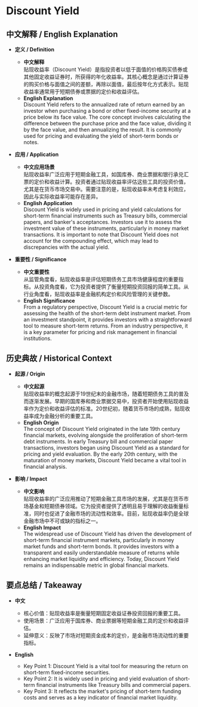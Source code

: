 # Discount Yield

## 中文解释 / English Explanation

* **定义 / Definition**  
  - **中文解释**  
    贴现收益率（Discount Yield）是指投资者以低于面值的价格购买债券或其他固定收益证券时，所获得的年化收益率。其核心概念是通过计算证券的购买价格与面值之间的差额，再除以面值，最后按年化方式表示。贴现收益率通常用于短期债券或票据的定价和收益评估。  
  - **English Explanation**  
    Discount Yield refers to the annualized rate of return earned by an investor when purchasing a bond or other fixed-income security at a price below its face value. The core concept involves calculating the difference between the purchase price and the face value, dividing it by the face value, and then annualizing the result. It is commonly used for pricing and evaluating the yield of short-term bonds or notes.

* **应用 / Application**  
  - **中文应用场景**  
    贴现收益率广泛应用于短期金融工具，如国库券、商业票据和银行承兑汇票的定价和收益计算。投资者通过贴现收益率评估这些工具的投资价值，尤其是在货币市场交易中。需要注意的是，贴现收益率未考虑复利效应，因此与实际收益率可能存在差异。  
  - **English Application**  
    Discount Yield is widely used in pricing and yield calculations for short-term financial instruments such as Treasury bills, commercial papers, and banker's acceptances. Investors use it to assess the investment value of these instruments, particularly in money market transactions. It is important to note that Discount Yield does not account for the compounding effect, which may lead to discrepancies with the actual yield.

* **重要性 / Significance**  
  - **中文重要性**  
    从监管角度看，贴现收益率是评估短期债务工具市场健康程度的重要指标。从投资角度看，它为投资者提供了衡量短期投资回报的简单工具。从行业角度看，贴现收益率是金融机构定价和风险管理的关键参数。  
  - **English Significance**  
    From a regulatory perspective, Discount Yield is a crucial metric for assessing the health of the short-term debt instrument market. From an investment standpoint, it provides investors with a straightforward tool to measure short-term returns. From an industry perspective, it is a key parameter for pricing and risk management in financial institutions.

## 历史典故 / Historical Context

* **起源 / Origin**  
  - **中文起源**  
    贴现收益率的概念起源于19世纪末的金融市场，随着短期债务工具的普及而逐渐发展。早期的国库券和商业票据交易中，投资者开始使用贴现收益率作为定价和收益评估的标准。20世纪初，随着货币市场的成熟，贴现收益率成为金融分析的重要工具。  
  - **English Origin**  
    The concept of Discount Yield originated in the late 19th century financial markets, evolving alongside the proliferation of short-term debt instruments. In early Treasury bill and commercial paper transactions, investors began using Discount Yield as a standard for pricing and yield evaluation. By the early 20th century, with the maturation of money markets, Discount Yield became a vital tool in financial analysis.

* **影响 / Impact**  
  - **中文影响**  
    贴现收益率的广泛应用推动了短期金融工具市场的发展，尤其是在货币市场基金和短期债券领域。它为投资者提供了透明且易于理解的收益衡量标准，同时也促进了金融市场的流动性和效率。目前，贴现收益率仍是全球金融市场中不可或缺的指标之一。  
  - **English Impact**  
    The widespread use of Discount Yield has driven the development of short-term financial instrument markets, particularly in money market funds and short-term bonds. It provides investors with a transparent and easily understandable measure of returns while enhancing market liquidity and efficiency. Today, Discount Yield remains an indispensable metric in global financial markets.

## 要点总结 / Takeaway

* **中文**  
  - 核心价值：贴现收益率是衡量短期固定收益证券投资回报的重要工具。  
  - 使用场景：广泛应用于国库券、商业票据等短期金融工具的定价和收益评估。  
  - 延伸意义：反映了市场对短期资金成本的定价，是金融市场流动性的重要指标。  

* **English**  
  - Key Point 1: Discount Yield is a vital tool for measuring the return on short-term fixed-income securities.  
  - Key Point 2: It is widely used in pricing and yield evaluation of short-term financial instruments like Treasury bills and commercial papers.  
  - Key Point 3: It reflects the market's pricing of short-term funding costs and serves as a key indicator of financial market liquidity.